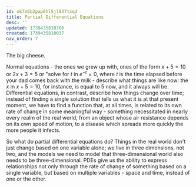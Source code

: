 ```yaml
---
id: ok7m5b2pap6hl5jl837txqd
title: Partial Differential Equations
desc: ''
updated: 1739435839766
created: 1739435810037
nav_order: 7
---
```

The big cheese.

Normal equations - the ones we grew up with, ones of the form $x+5=10$ or $2x+3=5$ or "solve for $t$ in $e^{-t} = 0$, where $t$ is the time elapsed before your dad comes back with the milk - describe what things are like now: the $x$ in $x+5=10$, for instance, is equal to $5$ now, and it always will be. Differential equations, in contrast, describe how things change over time; instead of finding a single solution that tells us what it is at that present moment, we have to find a function that, at all times, is related to its own rate of change in some meaningful way - something necessitated in nearly every realm of the real world, from an object whose air resistance depends on its own speed of motion, to a disease which spreads more quickly the more people it infects.

So what do partial differential equations do? Things in the real world don't just change based on one variable alone; we live in three dimensions, not two, and the models we need to model that three-dimensional world also needs to be three-dimensional. PDEs give us the ability to express relationships not only through the rate of change of something based on a single variable, but based on multiple variables - space and time, instead of one or the other. 


